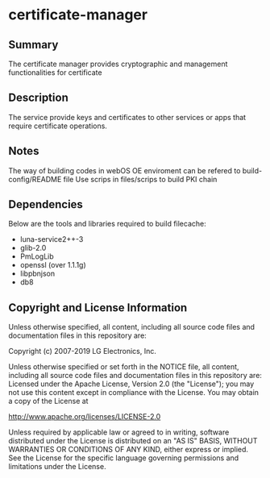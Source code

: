 certificate-manager
============================

Summary
-------
The certificate manager provides cryptographic and management functionalities for certificate

Description
-----------
The service provide keys and certificates to other services or apps that require certificate operations.

Notes
-----
The way of building codes in webOS OE enviroment can be refered to build-config/README file
Use scrips in files/scrips to build PKI chain

Dependencies
------------

Below are the tools and libraries required to build filecache:

* luna-service2++-3
* glib-2.0
* PmLogLib
* openssl (over 1.1.1g)
* libpbnjson
* db8

Copyright and License Information
---------------------------------

Unless otherwise specified, all content, including all source code files and
documentation files in this repository are:

Copyright (c) 2007-2019 LG Electronics, Inc.

Unless otherwise specified or set forth in the NOTICE file, all content,
including all source code files and documentation files in this repository are:
Licensed under the Apache License, Version 2.0 (the "License");
you may not use this content except in compliance with the License.
You may obtain a copy of the License at

http://www.apache.org/licenses/LICENSE-2.0

Unless required by applicable law or agreed to in writing, software
distributed under the License is distributed on an "AS IS" BASIS,
WITHOUT WARRANTIES OR CONDITIONS OF ANY KIND, either express or implied.
See the License for the specific language governing permissions and
limitations under the License.